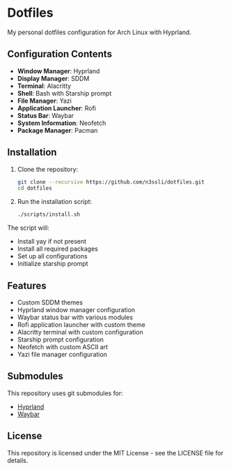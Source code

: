 # Dotfiles

My personal dotfiles configuration for Arch Linux with Hyprland.

## Configuration Contents

- **Window Manager**: Hyprland
- **Display Manager**: SDDM
- **Terminal**: Alacritty
- **Shell**: Bash with Starship prompt
- **File Manager**: Yazi
- **Application Launcher**: Rofi
- **Status Bar**: Waybar
- **System Information**: Neofetch
- **Package Manager**: Pacman

## Installation

1. Clone the repository:
   ```bash
   git clone --recursive https://github.com/n3ssli/dotfiles.git
   cd dotfiles
   ```

2. Run the installation script:
   ```bash
   ./scripts/install.sh
   ```

The script will:
- Install yay if not present
- Install all required packages
- Set up all configurations
- Initialize starship prompt

## Features

- Custom SDDM themes
- Hyprland window manager configuration
- Waybar status bar with various modules
- Rofi application launcher with custom theme
- Alacritty terminal with custom configuration
- Starship prompt configuration
- Neofetch with custom ASCII art
- Yazi file manager configuration

## Submodules

This repository uses git submodules for:
- [Hyprland](https://github.com/hyprwm/Hyprland)
- [Waybar](https://github.com/Alexays/Waybar)

## License

This repository is licensed under the MIT License - see the LICENSE file for details. 